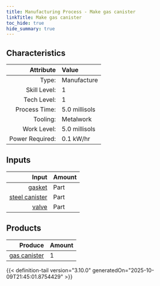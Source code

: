```yaml
---
title: Manufacturing Process - Make gas canister
linkTitle: Make gas canister
toc_hide: true
hide_summary: true
---
```

<!-- This is generated by the MarsSim HelpGenertor, do not edit. -->


## Characteristics

| Attribute      | Value |
|--------:|:------|
|Type:|Manufacture|
|Skill Level:|1|
|Tech Level:|1|
|Process Time:|5.0 millisols|
|Tooling:|Metalwork|
|Work Level:|5.0 millisols|
|Power Required:|0.1 kW/hr|

## Inputs

| Input      | Amount |
|--------:|:------|
|[gasket](/docs/definitions/part/gasket)|Part|1|
|[steel canister](/docs/definitions/part/steel-canister)|Part|1|
|[valve](/docs/definitions/part/valve)|Part|2|

## Products


| Produce      | Amount |
|--------:|:------|
|[gas canister](/docs/definitions/null/gas-canister)|1|



{{< definition-tail version="3.10.0" generatedOn="2025-10-09T21:45:01.8754429" >}}



